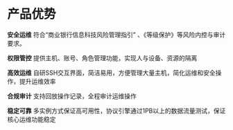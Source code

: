 # 产品优势

**安全运维**
符合“商业银行信息科技风险管理指引” 、《等级保护》等风险内控与审计要求。

**权限管控**
提供主机、账号、角色管理功能，实现人与设备、资源的隔离

**高效运维**
自研SSH交互界面，简洁易用，方便管理大量主机，简化运维和安全操作，提升运维效率

**合规审计**
支持回放操作记录，全程审计运维操作

**稳定可靠**
多实例方式保证高可用性，协议引擎通过1PB以上的数据流量测试，保证核心运维功能稳定

